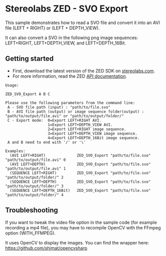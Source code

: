 # Stereolabs ZED - SVO Export

This sample demonstrates how to read a SVO file and convert it into an AVI file (LEFT + RIGHT) or (LEFT + DEPTH_VIEW).

It can also convert a SVO in the following png image sequences: LEFT+RIGHT, LEFT+DEPTH_VIEW, and LEFT+DEPTH_16Bit.

## Getting started

- First, download the latest version of the ZED SDK on [stereolabs.com](https://www.stereolabs.com).
- For more information, read the ZED [API documentation](https://www.stereolabs.com/developers/documentation/API/).

```
Usage:

ZED_SVO_Export A B C

Please use the following parameters from the command line:
 A - SVO file path (input) : "path/to/file.svo"
 B - AVI file path (output) or image sequence folder(output) : "path/to/output/file.avi" or "path/to/output/folder/"
 C - Export mode:  0=Export LEFT+RIGHT AVI.
				   1=Export LEFT+DEPTH_VIEW AVI.
				   2=Export LEFT+RIGHT image sequence.
				   3=Export LEFT+DEPTH_VIEW image sequence.
				   4=Export LEFT+DEPTH_16Bit image sequence.
 A and B need to end with '/' or '\'

Examples:
  (AVI LEFT+RIGHT)              ZED_SVO_Export "path/to/file.svo" "path/to/output/file.avi" 0
  (AVI LEFT+DEPTH)              ZED_SVO_Export "path/to/file.svo" "path/to/output/file.avi" 1
  (SEQUENCE LEFT+RIGHT)         ZED_SVO_Export "path/to/file.svo" "path/to/output/folder/" 2
  (SEQUENCE LEFT+DEPTH)         ZED_SVO_Export "path/to/file.svo" "path/to/output/folder/" 3
  (SEQUENCE LEFT+DEPTH_16Bit)   ZED_SVO_Export "path/to/file.svo" "path/to/output/folder/" 4
```

## Troubleshooting

If you want to tweak the video file option in the sample code (for example recording a mp4 file), you may have to recompile OpenCV with the FFmpeg option (WITH_FFMPEG).

It uses OpenCV to display the images. You can find the wrapper here: https://github.com/shimat/opencvsharp
